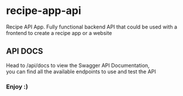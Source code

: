 # recipe-app-api
Recipe API App. Fully functional backend API that could be used with a frontend to create a recipe app or a website

## API DOCS
Head to /api/docs to view the Swagger API Documentation, <br>
you can find all the available endpoints to use and test the API

### Enjoy :)